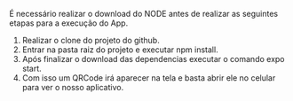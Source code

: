   
É necessário realizar o download do NODE antes de realizar as seguintes etapas para a execução do App.

1. Realizar o clone do projeto do github.
2. Entrar na pasta raiz do projeto e executar npm install.
3. Após finalizar o download das dependencias executar o comando expo start.
4. Com isso um QRCode irá aparecer na tela e basta abrir ele no celular para ver o nosso aplicativo.
